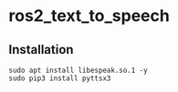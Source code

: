 # ros2_text_to_speech

## Installation
```shell
sudo apt install libespeak.so.1 -y
sudo pip3 install pyttsx3
```
